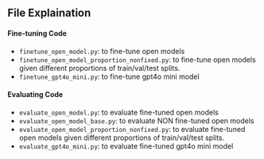 ## File Explaination

#### Fine-tuning Code
- `finetune_open_model.py`: to fine-tune open models
- `finetune_open_model_proportion_nonfixed.py`: to fine-tune open models given different proportions of train/val/test splits.
- `finetune_gpt4o_mini.py`: to fine-tune gpt4o mini model

#### Evaluating Code
- `evaluate_open_model.py`: to evaluate fine-tuned open models
- `evaluate_open_model_base.py`: to evaluate NON fine-tuned open models
- `evaluate_open_model_proportion_nonfixed.py`: to evaluate fine-tuned open models given different proportions of train/val/test splits.
- `evaluate_gpt4o_mini.py`: to evaluate fine-tuned gpt4o mini model

